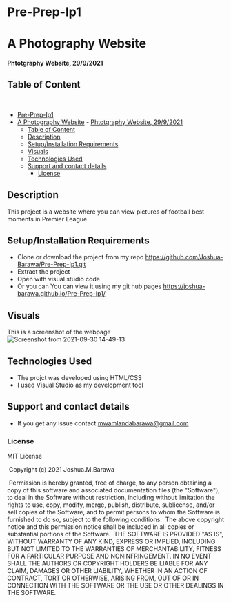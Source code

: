 # Pre-Prep-Ip1


# A Photography Website
#### Phtotgraphy Website, 29/9/2021

## Table of Content
​
- [Pre-Prep-Ip1](#pre-prep-ip1)
- [A Photography Website](#a-photography-website)
      - [Phtotgraphy Website, 29/9/2021](#phtotgraphy-website-2992021)
  - [Table of Content](#table-of-content)
  - [Description](#description)
  - [Setup/Installation Requirements](#setupinstallation-requirements)
  - [Visuals](#visuals)
  - [Technologies Used](#technologies-used)
  - [Support and contact details](#support-and-contact-details)
    - [License](#license)



## Description
This project is a website where you can view pictures of football best moments in Premier League
## Setup/Installation Requirements
* Clone or download the project from my repo https://github.com/Joshua-Barawa/Pre-Prep-Ip1.git
* Extract the project 
* Open with visual studio code
* Or you can You can view it using my git hub pages https://joshua-barawa.github.io/Pre-Prep-Ip1/

## Visuals
This is a screenshot of the webpage
![Screenshot from 2021-09-30 14-49-13](https://user-images.githubusercontent.com/91249358/135449943-63c340b7-5a10-4e4b-9e7b-73cd5088c88b.png)

## Technologies Used
* The projct was developed using HTML/CSS 
* I used Visual Studio as my development tool
## Support and contact details
* If you get any issue contact mwamlandabarawa@gmail.com
### License
MIT License


​
Copyright (c) 2021 Joshua.M.Barawa



​
Permission is hereby granted, free of charge, to any person obtaining a copy
of this software and associated documentation files (the "Software"), to deal
in the Software without restriction, including without limitation the rights
to use, copy, modify, merge, publish, distribute, sublicense, and/or sell
copies of the Software, and to permit persons to whom the Software is
furnished to do so, subject to the following conditions:
​
The above copyright notice and this permission notice shall be included in all
copies or substantial portions of the Software.
​
THE SOFTWARE IS PROVIDED "AS IS", WITHOUT WARRANTY OF ANY KIND, EXPRESS OR
IMPLIED, INCLUDING BUT NOT LIMITED TO THE WARRANTIES OF MERCHANTABILITY,
FITNESS FOR A PARTICULAR PURPOSE AND NONINFRINGEMENT. IN NO EVENT SHALL THE
AUTHORS OR COPYRIGHT HOLDERS BE LIABLE FOR ANY CLAIM, DAMAGES OR OTHER
LIABILITY, WHETHER IN AN ACTION OF CONTRACT, TORT OR OTHERWISE, ARISING FROM,
OUT OF OR IN CONNECTION WITH THE SOFTWARE OR THE USE OR OTHER DEALINGS IN THE
SOFTWARE.

